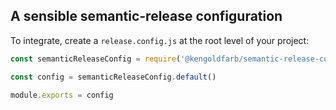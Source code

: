 ## A sensible semantic-release configuration

To integrate, create a `release.config.js` at the root level of your project:

```js
const semanticReleaseConfig = require('@kengoldfarb/semantic-release-config')

const config = semanticReleaseConfig.default()

module.exports = config
```